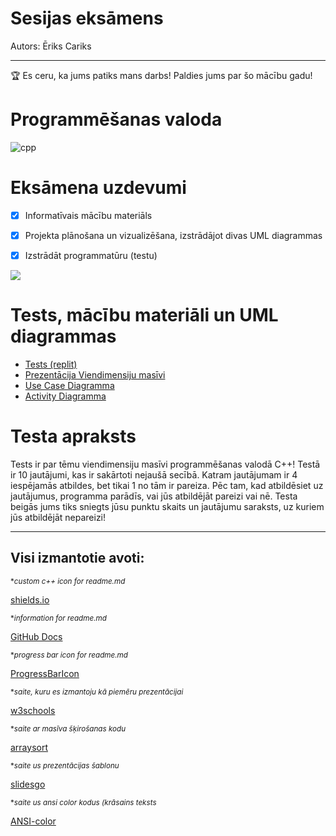 # Sesijas eksāmens

Autors: Ēriks Cariks

---

🏆 Es ceru, ka jums patiks mans darbs! Paldies jums par šo mācību gadu!

# Programmēšanas valoda

![cpp](https://img.shields.io/badge/c%2B%2B-2PT--1-blue)

# Eksāmena uzdevumi

- [x] Informatīvais mācību materiāls
- [x] Projekta plānošana un vizualizēšana, izstrādājot divas UML diagrammas
- [x] Izstrādāt programmatūru (testu)



![](https://geps.dev/progress/100)

# Tests, mācību materiāli un UML diagrammas

- [Tests (replit)](https://replit.com/@cariks/EksamenaDarbs-VM-Eriks-Cariks)
- [Prezentācija Viendimensiju masīvi](https://docs.google.com/presentation/d/1dYvp180LF9ZZVPJw0VgUqcE6Aft00WL-6P2P8JIWzFw/edit?usp=sharing)
- [Use Case Diagramma](https://github.com/cariks/EksamenaDarbs-VM-Eriks-Cariks/blob/main/Use%20Case%20Diagramma.drawio.png)
- [Activity Diagramma](https://github.com/cariks/EksamenaDarbs-VM-Eriks-Cariks/blob/main/Activity%20Diagramma.drawio.png)


# Testa apraksts
Tests ir par tēmu viendimensiju masīvi programmēšanas valodā C++! Testā ir 10 jautājumi, kas ir sakārtoti nejaušā secībā. Katram jautājumam ir 4 iespējamās atbildes, bet tikai 1 no tām ir pareiza. Pēc tam, kad atbildēsiet uz jautājumus, programma parādīs, vai jūs atbildējāt pareizi vai nē. Testa beigās jums tiks sniegts jūsu punktu skaits un jautājumu saraksts, uz kuriem jūs atbildējāt nepareizi!

---
## Visi izmantotie avoti:

<sub> **custom c++ icon for readme.md*</sub>

[shields.io](https://shields.io/)

<sub> **information for readme.md*</sub>

[GitHub Docs](https://docs.github.com/en/get-started/writing-on-github/getting-started-with-writing-and-formatting-on-github/basic-writing-and-formatting-syntax)

<sub> **progress bar icon for readme.md*</sub>

[ProgressBarIcon](https://github.com/gepser/markdown-progress)

<sub> **saite, kuru es izmantoju kā piemēru prezentācijai*</sub>

[w3schools](https://www.w3schools.com/cpp/cpp_arrays.asp)

<sub> **saite ar masīva šķirošanas kodu*</sub>

[arraysort](https://prepinsta.com/data-structures-algorithms/sorting-of-array/)

<sub> **saite us prezentācijas šablonu*</sub>

[slidesgo](https://slidesgo.com/)

<sub> **saite us ansi color kodus (krāsains teksts*</sub>

[ANSI-color](https://gist.github.com/RabaDabaDoba/145049536f815903c79944599c6f952a)
